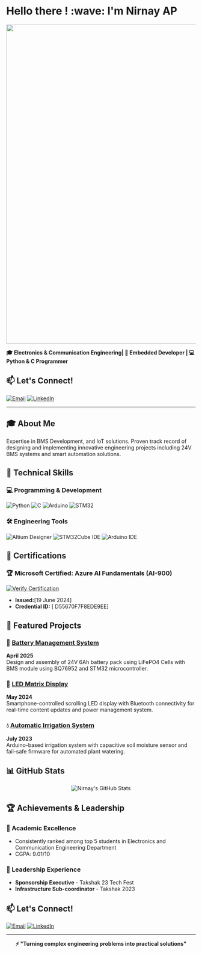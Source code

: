 <h1>
  Hello there ! :wave: I'm Nirnay AP
</h1>

<div id="header" align="center">
  <img src="https://media.giphy.com/media/v1.Y2lkPTc5MGI3NjExaDNpb29zZG84azNycmI2cnljNHNidDl3ZHR1Y242MW0ycWF5d3NnbSZlcD12MV9pbnRlcm5hbF9naWZfYnlfaWQmY3Q9Zw/L1R1tvI9svkIWwpVYr/giphy.gif" width="850"/>
</div>

**🎓 Electronics & Communication Engineering| 🔋 Embedded Developer | 💻 Python & C Programmer**



## 📫 Let's Connect!

[![Email](https://img.shields.io/badge/Email-apnirnay7@gmail.com-D14836?style=for-the-badge&logo=gmail&logoColor=white)](mailto:apnirnay7@gmail.com)
[![LinkedIn](https://img.shields.io/badge/LinkedIn-Connect-0A66C2?style=for-the-badge&logo=linkedin&logoColor=white)](https://www.linkedin.com/in/nirnay-ap-660635234/)

---

## 🎓 About Me

Expertise in BMS Development, and IoT solutions. Proven track record of designing and implementing innovative engineering projects including 24V BMS systems and smart automation solutions.

## 🔧 Technical Skills

### 💻 Programming & Development
![Python](https://img.shields.io/badge/Python-3776AB?style=for-the-badge&logo=python&logoColor=white)
![C](https://img.shields.io/badge/C-A8B9CC?style=for-the-badge&logo=c&logoColor=black)
![Arduino](https://img.shields.io/badge/Arduino-00979D?style=for-the-badge&logo=arduino&logoColor=white)
![STM32](https://img.shields.io/badge/STM32-03234B?style=for-the-badge&logo=stmicroelectronics&logoColor=white)

### 🛠️ Engineering Tools
![Altium Designer](https://img.shields.io/badge/Altium_Designer-A5915F?style=for-the-badge&logo=altium-designer&logoColor=white)
![STM32Cube IDE](https://img.shields.io/badge/STM32Cube_IDE-03234B?style=for-the-badge&logo=stmicroelectronics&logoColor=white)
![Arduino IDE](https://img.shields.io/badge/Arduino_IDE-00979D?style=for-the-badge&logo=arduino&logoColor=white)

## 📜 Certifications

### 🏆 Microsoft Certified: Azure AI Fundamentals (AI-900)
[![Verify Certification](https://img.shields.io/badge/Verify_Certification-0078D4?style=for-the-badge&logo=microsoft&logoColor=white)](https://learn.microsoft.com/en-gb/users/nirnayap-0648/credentials/d55670f7f8ede9ee)
- **Issued:**[19 June 2024]
- **Credential ID:** [ D55670F7F8EDE9EE]


## 🚀 Featured Projects

### 🔋 [Battery Management System](https://github.com/Nirnay-ap/24V_6Ah_Battery_Management_System)
**April 2025**  
Design and assembly of 24V 6Ah battery pack using LiFePO4 Cells with BMS module using BQ76952 and STM32 microcontroller.

### 🔢 [LED Matrix Display](https://github.com/Nirnay-ap/LED_Matrix_Display)
**May 2024**  
Smartphone-controlled scrolling LED display with Bluetooth connectivity for real-time content updates and power management system.

### 💧 [Automatic Irrigation System](https://github.com/Nirnay-ap/AUTOMATIC-PLANT-IRRIGATION-SYSTEM)
**July 2023**  
Arduino-based irrigation system with capacitive soil moisture sensor and fail-safe firmware for automated plant watering.

## 📊 GitHub Stats

<div align="center">
  
![Nirnay's GitHub Stats](https://github-readme-stats.vercel.app/api?username=Nirnay-ap&show_icons=true&theme=radical&hide_border=true)



</div>

## 🏆 Achievements & Leadership

### 🎯 Academic Excellence
- Consistently ranked among top 5 students in Electronics and Communication Engineering Department
- CGPA: 9.01/10

### 👥 Leadership Experience
- **Sponsorship Executive** - Takshak 23 Tech Fest
- **Infrastructure Sub-coordinator** - Takshak 2023

## 📫 Let's Connect!

[![Email](https://img.shields.io/badge/Email-apnimay7@gmail.com-D14836?style=for-the-badge&logo=gmail&logoColor=white)](mailto:apnirnay7@gmail.com)
[![LinkedIn](https://img.shields.io/badge/LinkedIn-Connect-0A66C2?style=for-the-badge&logo=linkedin&logoColor=white)](https://www.linkedin.com/in/nirnay-ap-660635234/)

---

<div align="center">
  
**⚡ "Turning complex engineering problems into practical solutions"**

</div>
